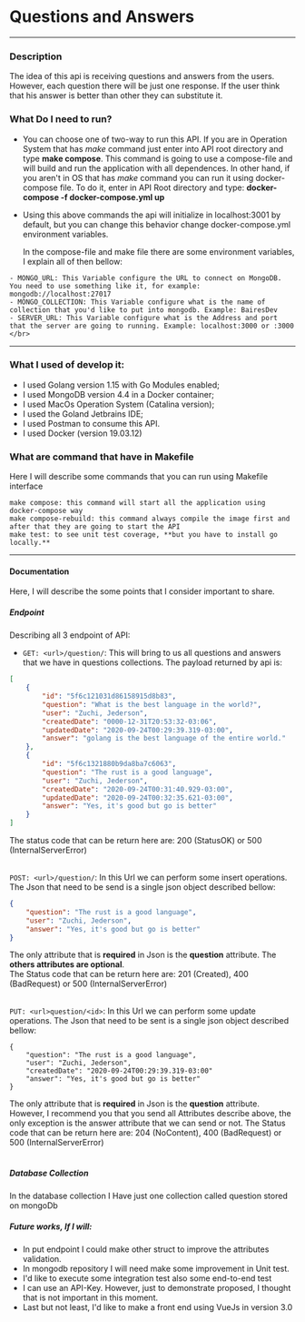 # Questions and Answers
---
### Description
The idea of this api is receiving questions and answers from the users. However, each question there will be 
just one response. If the user think that his answer is better than other they can substitute it.

### What Do I need to run?
 - You can choose one of two-way to run this API. If you are in Operation System that has *make* command just enter into API root directory and type **make compose**. 
   This command is going to use a compose-file and will build and run the application with all dependences. In other hand, if you aren't in OS that has *make* command
   you can run it using docker-compose file. To do it, enter in API Root directory and type: **docker-compose -f docker-compose.yml up** <br/>
   
 - Using this above commands the api will initialize in localhost:3001 by default, but you can change this behavior change docker-compose.yml environment variables.  
   
   In the compose-file and make file there are some environment variables, I explain all of then bellow:
 ```
 - MONGO_URL: This Variable configure the URL to connect on MongoDB. You need to use something like it, for example: mongodb://localhost:27017
 - MONGO_COLLECTION: This Variable configure what is the name of collection that you'd like to put into mongodb. Example: BairesDev
 - SERVER_URL: This Variable configure what is the Address and port that the server are going to running. Example: localhost:3000 or :3000 </br> 
```

---

### What I used of develop it:
- I used Golang version 1.15 with Go Modules enabled;
- I used MongoDB version 4.4 in a Docker container;
- I used MacOs Operation System (Catalina version);
- I used the Goland Jetbrains IDE;
- I used Postman to consume this API.
- I used Docker (version 19.03.12) 

### What are command that have in Makefile
Here I will describe some commands that you can run using Makefile interface
 ```
make compose: this command will start all the application using docker-compose way
make compose-rebuild: this command always compile the image first and after that they are going to start the API
make test: to see unit test coverage, **but you have to install go locally.**
```

---

#### Documentation
Here, I will describe the some points that I consider important to share.

##### Endpoint
Describing all 3 endpoint of API:

- ``GET: <url>/question/``: This will bring to us all questions and answers that we have in questions collections. The payload returned by api is:
```json
[
    {
        "id": "5f6c121031d86158915d8b83",
        "question": "What is the best language in the world?",
        "user": "Zuchi, Jederson",
        "createdDate": "0000-12-31T20:53:32-03:06",
        "updatedDate": "2020-09-24T00:29:39.319-03:00",
        "answer": "golang is the best language of the entire world."
    },
    {
        "id": "5f6c1321880b9da8ba7c6063",
        "question": "The rust is a good language",
        "user": "Zuchi, Jederson",
        "createdDate": "2020-09-24T00:31:40.929-03:00",
        "updatedDate": "2020-09-24T00:32:35.621-03:00",
        "answer": "Yes, it's good but go is better"
    }
]
```
The status code that can be return here are: 200 (StatusOK) or 500 (InternalServerError) <br/><br/>


``POST: <url>/question/``: In this Url we can perform some insert operations. The Json that need to be send is a single json object described bellow:
```json
{
    "question": "The rust is a good language",
    "user": "Zuchi, Jederson",
    "answer": "Yes, it's good but go is better"
}
```
The only attribute that is **required** in Json is the **question** attribute. The **others attributes are optional**. <br/>
The Status code that can be return here are: 201 (Created), 400 (BadRequest) or 500 (InternalServerError) <br/><br/> 


``PUT: <url>question/<id>``: In this Url we can perform some update operations. The Json that need to be sent is a single json object described bellow:
```
{
    "question": "The rust is a good language",
    "user": "Zuchi, Jederson",
    "createdDate": "2020-09-24T00:29:39.319-03:00"
    "answer": "Yes, it's good but go is better"
}
```
The only attribute that is **required** in Json is the **question** attribute. However, I recommend you that you send all Attributes describe above, the only exception is the answer attribute that we can send or not.
The Status code that can be return here are: 204 (NoContent), 400 (BadRequest) or 500 (InternalServerError) <br/><br/>

##### Database Collection
In the database collection I Have just one collection called question stored on mongoDb

##### Future works, If I will:
- In put endpoint I could make other struct to improve the attributes validation.
- In mongodb repository I will need make some improvement in Unit test.
- I'd like to execute some integration test also some end-to-end test
- I can use an API-Key. However, just to demonstrate proposed, I thought that is not important in this moment.
- Last but not least, I'd like to make a front end using VueJs in version 3.0